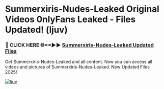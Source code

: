 # Summerxiris-Nudes-Leaked Original Videos 0nlyFans Leaked - Files Updated! (ljuv)

<h3>🔴 CLICK HERE 🌐==►► <a href="https://tinyurl.com/5h6xmrr3" rel="nofollow">Summerxiris-Nudes-Leaked Updated Files</a></h3>

Get Summerxiris-Nudes-Leaked and all content. Now you can access all videos and pictures of Summerxiris-Nudes-Leaked. New Updated Files 2025!

[![ljuv](https://i.imgur.com/KVD873Z.gif)](https://tinyurl.com/5h6xmrr3)
